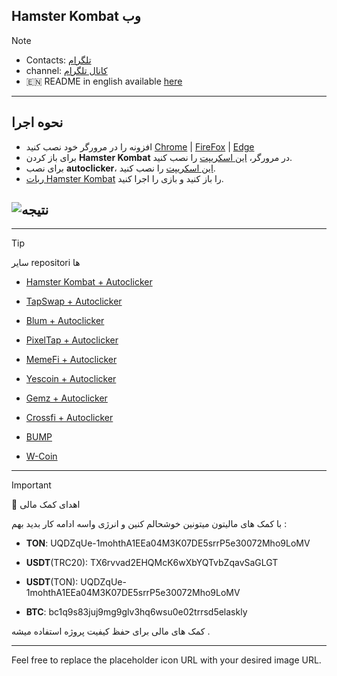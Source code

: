 
## Hamster Kombat وب

> [!NOTE]
> - Contacts: [تلگرام](https://t.me/a_homous)
> - channel: [کانال تلگرام](https://t.me/homous_airdrops)
> - 🇪🇳 README in english available [here](README.md)

---

## نحوه اجرا
- افزونه را در مرورگر خود نصب کنید [Chrome](https://chromewebstore.google.com/detail/violentmonkey/jinjaccalgkegednnccohejagnlnfdag?hl=be) | [FireFox](https://addons.mozilla.org/firefox/addon/violentmonkey/) | [Edge](https://microsoftedge.microsoft.com/addons/detail/eeagobfjdenkkddmbclomhiblgggliao)
- برای باز کردن **Hamster Kombat** در مرورگر، [این اسکریپت](https://github.com/S3237/Hamster-Kombat/raw/main/hamster-kombat.user.js) را نصب کنید.
- برای نصب **autoclicker**، [این اسکریپت](https://github.com/S3237/Hamster-Kombat/raw/main/hamster-autoclicker.user.js) را نصب کنید.
- [ربات Hamster Kombat](https://t.me/hamstEr_kombat_bot/start?startapp=kentId665346234) را باز کنید و بازی را اجرا کنید.

## ![نتیجه](result.gif)

---

> [!TIP]
> سایر repositori ها
> 
> - [Hamster Kombat + Autoclicker](https://github.com/amir-homous/Hamster-Kombat)
> 
> - [TapSwap + Autoclicker](https://github.com/amir-homous/TapSwap)
> 
> - [Blum + Autoclicker](https://github.com/amir-homous/Blum)
>
> - [PixelTap + Autoclicker](https://github.com/amir-homous/PixelTap)
> 
> - [MemeFi + Autoclicker](https://github.com/amir-homous/MemeFi-Coin)
>
> - [Yescoin + Autoclicker](https://github.com/amir-homous/Yescoin)
>
> - [Gemz + Autoclicker](https://github.com/amir-homous/Gemz)
>
> - [Сrossfi + Autoclicker](https://github.com/amir-homous/Crossfi)
>
> - [BUMP](https://github.com/amir-homous/BUMP)
>
> - [W-Coin](https://github.com/amir-homous/W-Coin)

---

> [!IMPORTANT]
> :currency_exchange: اهدای کمک مالی
> 
> با کمک های مالیتون میتونین خوشحالم کنین و انرژی واسه ادامه کار بدید بهم :
> 
> - **TON**: UQDZqUe-1mohthA1EEa04M3K07DE5srrP5e30072Mho9LoMV
> 
> - **USDT**(TRC20): TX6rvvad2EHQMcK6wXbYQTvbZqavSaGLGT
> 
> - **USDT**(TON): UQDZqUe-1mohthA1EEa04M3K07DE5srrP5e30072Mho9LoMV
> 
> - **BTC**: bc1q9s83juj9mg9glv3hq6wsu0e02trrsd5elaskly
> 
> کمک های مالی برای حفظ کیفیت پروژه استفاده میشه .

---

Feel free to replace the placeholder icon URL with your desired image URL.
